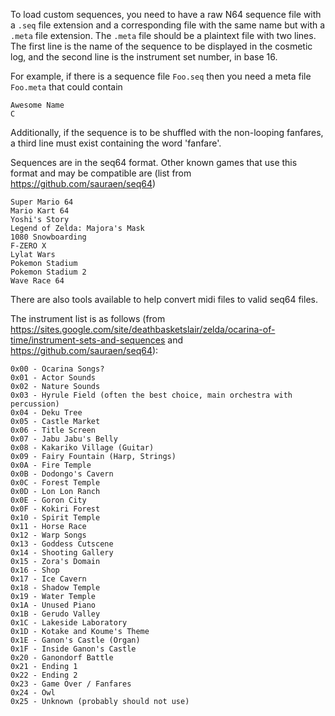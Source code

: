 To load custom sequences, you need to have a raw N64 sequence file with a `.seq` file extension and a corresponding file with the same name but with a `.meta` file extension. The `.meta` file should be a plaintext file with two lines. The first line is the name of the sequence to be displayed in the cosmetic log, and the second line is the instrument set number, in base 16.

For example, if there is a sequence file `Foo.seq` then you need a meta file `Foo.meta` that could contain
```
Awesome Name
C
```

Additionally, if the sequence is to be shuffled with the non-looping fanfares, a third line must exist containing the word 'fanfare'.

Sequences are in the seq64 format. Other known games that use this format and may be compatible are (list from https://github.com/sauraen/seq64)
```
Super Mario 64
Mario Kart 64
Yoshi's Story
Legend of Zelda: Majora's Mask
1080 Snowboarding
F-ZERO X
Lylat Wars
Pokemon Stadium
Pokemon Stadium 2
Wave Race 64
```

There are also tools available to help convert midi files to valid seq64 files.

The instrument list is as follows (from https://sites.google.com/site/deathbasketslair/zelda/ocarina-of-time/instrument-sets-and-sequences and https://github.com/sauraen/seq64):
```
0x00 - Ocarina Songs?
0x01 - Actor Sounds
0x02 - Nature Sounds
0x03 - Hyrule Field (often the best choice, main orchestra with percussion)
0x04 - Deku Tree
0x05 - Castle Market
0x06 - Title Screen
0x07 - Jabu Jabu's Belly
0x08 - Kakariko Village (Guitar)
0x09 - Fairy Fountain (Harp, Strings)
0x0A - Fire Temple
0x0B - Dodongo's Cavern
0x0C - Forest Temple
0x0D - Lon Lon Ranch
0x0E - Goron City
0x0F - Kokiri Forest
0x10 - Spirit Temple
0x11 - Horse Race
0x12 - Warp Songs
0x13 - Goddess Cutscene
0x14 - Shooting Gallery
0x15 - Zora's Domain
0x16 - Shop
0x17 - Ice Cavern
0x18 - Shadow Temple
0x19 - Water Temple
0x1A - Unused Piano
0x1B - Gerudo Valley
0x1C - Lakeside Laboratory
0x1D - Kotake and Koume's Theme
0x1E - Ganon's Castle (Organ)
0x1F - Inside Ganon's Castle
0x20 - Ganondorf Battle
0x21 - Ending 1
0x22 - Ending 2
0x23 - Game Over / Fanfares
0x24 - Owl
0x25 - Unknown (probably should not use)
```
